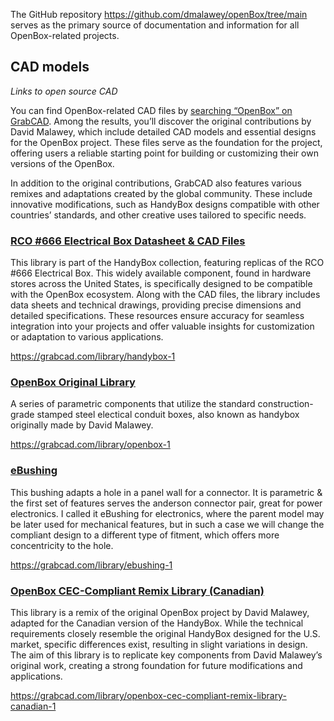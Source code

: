 The GitHub repository https://github.com/dmalawey/openBox/tree/main serves as the primary source of documentation and information for all OpenBox-related projects.

## CAD models
_Links to open source CAD_

You can find OpenBox-related CAD files by [searching “OpenBox” on GrabCAD](https://grabcad.com/library?page=1&time=all_time&sort=recent&query=openbox). Among the results, you’ll discover the original contributions by David Malawey, which include detailed CAD models and essential designs for the OpenBox project. These files serve as the foundation for the project, offering users a reliable starting point for building or customizing their own versions of the OpenBox.

In addition to the original contributions, GrabCAD also features various remixes and adaptations created by the global community. These include innovative modifications, such as HandyBox designs compatible with other countries’ standards, and other creative uses tailored to specific needs.

### [RCO #666 Electrical Box Datasheet & CAD Files](https://grabcad.com/library/handybox-1)

This library is part of the HandyBox collection, featuring replicas of the RCO #666 Electrical Box. This widely available component, found in hardware stores across the United States, is specifically designed to be compatible with the OpenBox ecosystem. Along with the CAD files, the library includes data sheets and technical drawings, providing precise dimensions and detailed specifications. These resources ensure accuracy for seamless integration into your projects and offer valuable insights for customization or adaptation to various applications.

https://grabcad.com/library/handybox-1

### [OpenBox Original Library](https://grabcad.com/library/openbox-1)

A series of parametric components that utilize the standard construction-grade stamped steel electical conduit boxes, also known as handybox originally made by David Malawey.

https://grabcad.com/library/openbox-1

### [eBushing](https://grabcad.com/library/ebushing-1)

This bushing adapts a hole in a panel wall for a connector. It is parametric & the first set of features serves the anderson connector pair, great for power electronics. I called it eBushing for electronics, where the parent model may be later used for mechanical features, but in such a case we will change the compliant design to a different type of fitment, which offers more concentricity to the hole.

https://grabcad.com/library/ebushing-1

###  [OpenBox CEC-Compliant Remix Library (Canadian)](https://grabcad.com/library/openbox-cec-compliant-remix-library-canadian-1)

This library is a remix of the original OpenBox project by David Malawey, adapted for the Canadian version of the HandyBox. While the technical requirements closely resemble the original HandyBox designed for the U.S. market, specific differences exist, resulting in slight variations in design. The aim of this library is to replicate key components from David Malawey’s original work, creating a strong foundation for future modifications and applications.

https://grabcad.com/library/openbox-cec-compliant-remix-library-canadian-1
